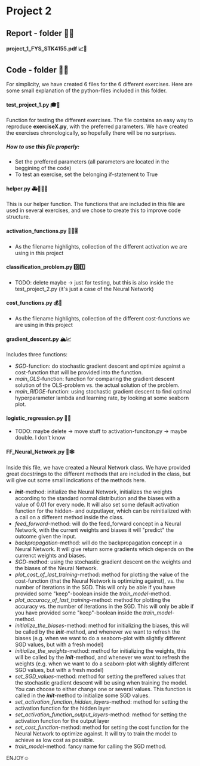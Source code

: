 # Project 2

## Report - folder 📒📖

#### project_1_FYS_STK4155.pdf 📈📝

## Code - folder 🔐💬
For simplicity, we have created 6 files for the 6 different exercises. Here are some small explanation of the python-files included in this folder.

#### test_project_1.py 🎓🧪
Function for testing the different exercises. The file contains an easy way to reproduce **exerciseX.py**, with the preferred parameters. We have created the exercises chronologically, so hopefully there will be no surprises. 

##### *How to use this file properly:*
- Set the preffered parameters (all parameters are located in the beggining of the code)
- To test an exercise, set the belonging if-statement to True

#### helper.py 🚑👮🏼‍♂️
This is our helper function. The functions that are included in this file are used in several exercises, and we chose to create this to improve code structure. 

#### activation_functions.py 🤼‍♂️🎚
- As the filename highlights, collection of the different activation we are using in this project 

#### classification_problem.py 0️⃣1️⃣
- TODO: delete maybe -> just for testing, but this is also inside the test_project_2.py (it's just a case of the Neural Network)

#### cost_functions.py 💰💸
- As the filename highlights, collection of the different cost-functions we are using in this project

#### gradient_descent.py 🏔📈
Includes three functions:
- *SGD*-function: do stochastic gradient descent and optimize against a cost-function that will be provided into the function.
- *main_OLS*-function: function for comparing the gradient descent solution of the OLS-problem vs. the actual solution of the problem.
- *main_RIDGE*-function: using stochastic gradient descent to find optimal hyperparameter lambda and learning rate, by looking at some seaborn plot.

#### logistic_regression.py 🚜🚚
- TODO: maybe delete -> move stuff to activation-funciton.py -> maybe double. I don't know

#### FF_Neural_Network.py 🔗🕸
Inside this file, we have created a Neural Network class. We have provided great docstrings to the different methods that are included in the class, but will give out some small indications of the methods here.

- *__init__*-method: initialize the Neural Network, initializes the weights according to the standard normal distribution and the biases with a value of 0.01 for every node. It will also set some default activation function for the hidden- and outputlayer, which can be reinitialized with a call on a different method inside the class. 
- *feed_forward*-method: will do the feed_forward concept in a Neural Network, with the current weights and biases it will "predict" the outcome given the input.
- *backpropagation*-method: will do the backpropagation concept in a Neural Network. It will give return some gradients which depends on the currenct weights and biases. 
- *SGD*-method: using the stochastic gradient descent on the weights and the biases of the Neural Network. 
- *plot_cost_of_last_training*-method: method for plotting the value of the cost-function (that the Neural Network is optimizing against), vs. the number of iterations in the SGD. This will only be able if you have provided some "keep"-boolean inside the *train_model*-method.
- *plot_accuracy_of_last_training*-method: method for plotting the accuracy vs. the number of iterations in the SGD. This will only be able if you have provided some "keep"-boolean inside the *train_model*-method.
- *initialize_the_biases*-method: method for initializing the biases, this will be called by the *__init__*-method, and whenever we want to refresh the biases (e.g. when we want to do a seaborn-plot with slightly different SGD values, but with a fresh model)
- *initialize_the_weights*-method: method for initializing the weights, this will be called by the *__init__*-method, and whenever we want to refresh the weights (e.g. when we want to do a seaborn-plot with slightly different SGD values, but with a fresh model)
- *set_SGD_values*-method: method for setting the preffered values that the stochastic gradient descent will be using when training the model. You can choose to either change one or several values. This function is called in the *__init__*-method to initialize some SGD values.
- *set_activation_function_hidden_layers*-method: method for setting the activation function for the hidden layer
- *set_activation_function_output_layers*-method: method for setting the activation function for the output layer
- *set_cost_function*-method: method for setting the cost function for the Neural Network to optimize against. It will try to train the model to achieve as low cost as possible.
- *train_model*-method: fancy name for calling the SGD method. 








ENJOY☺️




